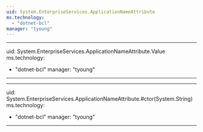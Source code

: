 ```yaml
---
uid: System.EnterpriseServices.ApplicationNameAttribute
ms.technology: 
  - "dotnet-bcl"
manager: "tyoung"
---
```


---
uid: System.EnterpriseServices.ApplicationNameAttribute.Value
ms.technology: 
  - "dotnet-bcl"
manager: "tyoung"
---

---
uid: System.EnterpriseServices.ApplicationNameAttribute.#ctor(System.String)
ms.technology: 
  - "dotnet-bcl"
manager: "tyoung"
---
